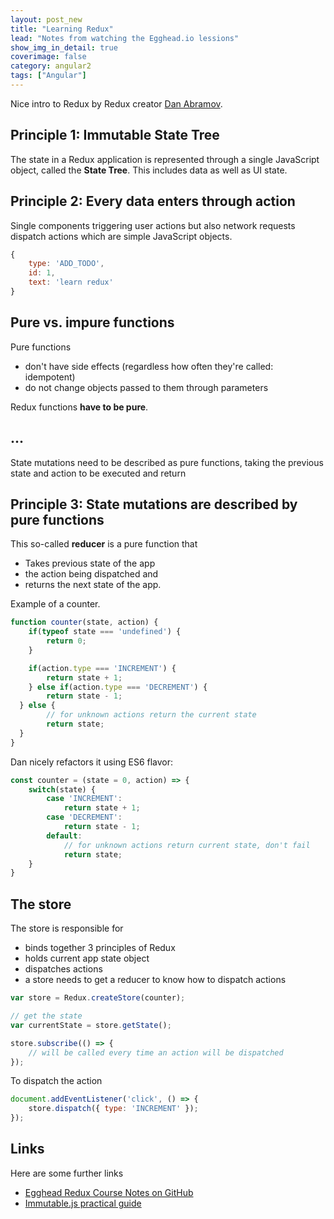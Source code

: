 ```yaml
---
layout: post_new
title: "Learning Redux"
lead: "Notes from watching the Egghead.io lessions"
show_img_in_detail: true
coverimage: false
category: angular2
tags: ["Angular"]
---
```


Nice intro to Redux by Redux creator [Dan Abramov](https://twitter.com/dan_abramov).

## Principle 1: Immutable State Tree

The state in a Redux application is represented through a single JavaScript object, called the **State Tree**. This includes data as well as UI state.

## Principle 2: Every data enters through action

Single components triggering user actions but also network requests dispatch actions which are simple JavaScript objects.

```javascript
{
	type: 'ADD_TODO',
	id: 1,
	text: 'learn redux'
}
```

## Pure vs. impure functions

Pure functions

- don't have side effects (regardless how often they're called: idempotent)
- do not change objects passed to them through parameters

Redux functions **have to be pure**.

## ...

State mutations need to be described as pure functions, taking the previous state and action to be executed and return

## Principle 3: State mutations are described by pure functions

This so-called **reducer** is a pure function that

- Takes previous state of the app
- the action being dispatched and 
- returns the next state of the app.

Example of a counter.

```javascript
function counter(state, action) {
	if(typeof state === 'undefined') {
		return 0;
	}

	if(action.type === 'INCREMENT') {
		return state + 1;
	} else if(action.type === 'DECREMENT') {
		return state - 1;
  } else {
		// for unknown actions return the current state
		return state;
  }
}
```

Dan nicely refactors it using ES6 flavor:

```javascript
const counter = (state = 0, action) => {
	switch(state) {
		case 'INCREMENT':
			return state + 1;
		case 'DECREMENT':
			return state - 1;
		default:
			// for unknown actions return current state, don't fail
			return state;
	}
}
```

## The store

The store is responsible for

- binds together 3 principles of Redux
- holds current app state object
- dispatches actions
- a store needs to get a reducer to know how to dispatch actions

```javascript
var store = Redux.createStore(counter);

// get the state
var currentState = store.getState();
```

```javascript
store.subscribe(() => {
	// will be called every time an action will be dispatched
});
```

To dispatch the action

```javascript
document.addEventListener('click', () => {
	store.dispatch({ type: 'INCREMENT' });
});
```

## Links

Here are some further links

- [Egghead Redux Course Notes on GitHub](https://github.com/tayiorbeii/egghead.io_redux_course_notes)
- [Immutable.js practical guide](http://www.triplet.fi/blog/immutable-js-practical-guide/)

